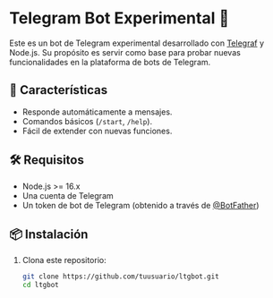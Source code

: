 # Telegram Bot Experimental 🤖

Este es un bot de Telegram experimental desarrollado con [Telegraf](https://github.com/telegraf/telegraf) y Node.js. Su propósito es servir como base para probar nuevas funcionalidades en la plataforma de bots de Telegram.

## 🚀 Características
- Responde automáticamente a mensajes.
- Comandos básicos (`/start`, `/help`).
- Fácil de extender con nuevas funciones.
  
## 🛠️ Requisitos
- Node.js >= 16.x
- Una cuenta de Telegram
- Un token de bot de Telegram (obtenido a través de [@BotFather](https://t.me/BotFather))

## 📦 Instalación
1. Clona este repositorio:
   ```sh
   git clone https://github.com/tuusuario/ltgbot.git
   cd ltgbot
